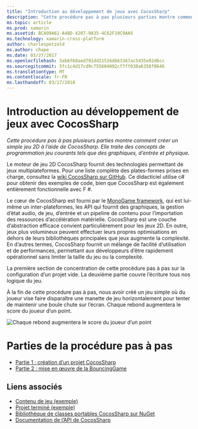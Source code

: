 ```yaml
---
title: "Introduction au développement de jeux avec CocosSharp"
description: "Cette procédure pas à pas plusieurs parties montre comment créer un simple jeu 2D à l’aide de CocosSharp. Elle traite des concepts de programmation jeu courants tels que des graphiques, d’entrée et physique."
ms.topic: article
ms.prod: xamarin
ms.assetid: BCA99A61-A48D-4207-9A35-4C62F10C9AA5
ms.technology: xamarin-cross-platform
author: charlespetzold
ms.author: chape
ms.date: 03/27/2017
ms.openlocfilehash: 5ab6f68aed791dd21516d663367ac5435e92d6cc
ms.sourcegitcommit: 5fc1c4d17cd9c755604092cf7ff038a6358f8646
ms.translationtype: MT
ms.contentlocale: fr-FR
ms.lasthandoff: 03/17/2018
---
```

# <a name="introduction-to-game-development-with-cocossharp"></a>Introduction au développement de jeux avec CocosSharp

_Cette procédure pas à pas plusieurs parties montre comment créer un simple jeu 2D à l’aide de CocosSharp. Elle traite des concepts de programmation jeu courants tels que des graphiques, d’entrée et physique._

Le moteur de jeu 2D CocosSharp fournit des technologies permettant de jeux multiplateformes. Pour une liste complète des plates-formes prises en charge, consultez la [wiki CocosSharp sur GitHub](https://github.com/mono/CocosSharp/wiki). Ce didacticiel utilise c# pour obtenir des exemples de code, bien que CocosSharp est également entièrement fonctionnelle avec F #.

Le cœur de CocosSharp est fourni par le [MonoGame framework](http://www.monogame.net/), qui est lui-même un inter-plateformes, les API qui fournit des graphiques, la gestion d’état audio, de jeu, d’entrée et un pipeline de contenu pour l’importation des ressources d’accélération matérielle. CocosSharp est une couche d’abstraction efficace convient particulièrement pour les jeux 2D. En outre, jeux plus volumineux peuvent effectuer leurs propres optimisations en dehors de leurs bibliothèques principales que jeux augmente la complexité. En d’autres termes, CocosSharp fournit un mélange de facilité d’utilisation et de performances, permettant aux développeurs d’être rapidement opérationnel sans limiter la taille du jeu ou la complexité.

La première section de concentration de cette procédure pas à pas sur la configuration d’un projet vide.  La deuxième partie couvre l’écriture tous nos logique du jeu. 

À la fin de cette procédure pas à pas, nous avoir créé un jeu simple où du joueur vise faire disparaître une manette de jeu horizontalement pour tenter de maintenir une boule chute sur l’écran. Chaque rebond augmentera le score du joueur d’un point.

![](images/image1.png "Chaque rebond augmentera le score du joueur d’un point")

# <a name="walkthrough-parts"></a>Parties de la procédure pas à pas

* [Partie 1 : création d’un projet CocosSharp](~/graphics-games/cocossharp/first-game/part1.md)
* [Partie 2 : mise en œuvre de la BouncingGame](~/graphics-games/cocossharp/first-game/part2.md)

## <a name="related-links"></a>Liens associés

- [Contenu de jeu (exemple)](https://github.com/xamarin/mobile-samples/blob/master/BouncingGame/Resources/Content.zip?raw=true)
- [Projet terminé (exemple)](https://developer.xamarin.com/samples/mobile/BouncingGame/)
- [Bibliothèque de classes portables CocosSharp sur NuGet](http://www.nuget.org/packages/CocosSharp.PCL.Shared/)
- [Documentation de l’API de CocosSharp](https://developer.xamarin.com/api/namespace/CocosSharp/)
